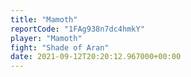 ```yaml
---
title: "Mamoth"
reportCode: "1FAg938n7dc4hmkY"
player: "Mamoth"
fight: "Shade of Aran"
date: 2021-09-12T20:20:12.967000+00:00
---
```


